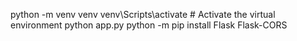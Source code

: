 python -m venv venv
venv\Scripts\activate  # Activate the virtual environment
python app.py
python -m pip install Flask Flask-CORS